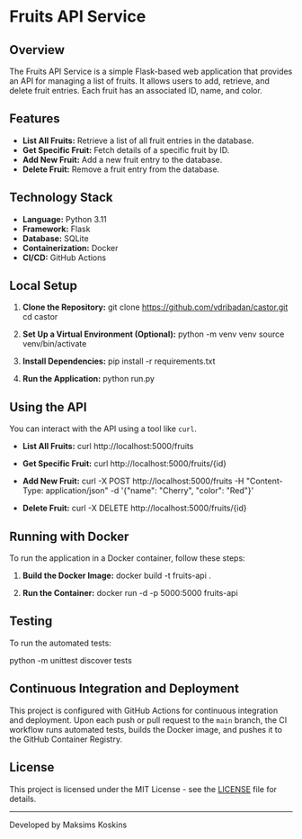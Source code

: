 # Fruits API Service

## Overview
The Fruits API Service is a simple Flask-based web application that provides an API for managing a list of fruits. It allows users to add, retrieve, and delete fruit entries. Each fruit has an associated ID, name, and color.

## Features
- **List All Fruits:** Retrieve a list of all fruit entries in the database.
- **Get Specific Fruit:** Fetch details of a specific fruit by ID.
- **Add New Fruit:** Add a new fruit entry to the database.
- **Delete Fruit:** Remove a fruit entry from the database.

## Technology Stack
- **Language:** Python 3.11
- **Framework:** Flask
- **Database:** SQLite
- **Containerization:** Docker
- **CI/CD:** GitHub Actions

## Local Setup
1. **Clone the Repository:**
git clone https://github.com/vdribadan/castor.git
cd castor

2. **Set Up a Virtual Environment (Optional):**
python -m venv venv
source venv/bin/activate 

3. **Install Dependencies:**
pip install -r requirements.txt

4. **Run the Application:**
python run.py

## Using the API
You can interact with the API using a tool like `curl`.

- **List All Fruits:**
curl http://localhost:5000/fruits

- **Get Specific Fruit:**
curl http://localhost:5000/fruits/{id}

- **Add New Fruit:**
curl -X POST http://localhost:5000/fruits -H "Content-Type: application/json" -d '{"name": "Cherry", "color": "Red"}'

- **Delete Fruit:**
curl -X DELETE http://localhost:5000/fruits/{id}

## Running with Docker
To run the application in a Docker container, follow these steps:

1. **Build the Docker Image:**
docker build -t fruits-api .

2. **Run the Container:**
docker run -d -p 5000:5000 fruits-api

## Testing
To run the automated tests:

python -m unittest discover tests


## Continuous Integration and Deployment
This project is configured with GitHub Actions for continuous integration and deployment. Upon each push or pull request to the `main` branch, the CI workflow runs automated tests, builds the Docker image, and pushes it to the GitHub Container Registry.

## License
This project is licensed under the MIT License - see the [LICENSE](LICENSE) file for details.

---

Developed by Maksims Koskins



